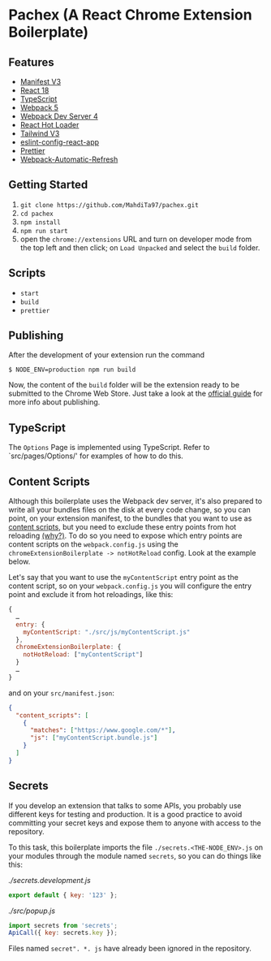 # Pachex (A React Chrome Extension Boilerplate)

## Features

- [Manifest V3](https://developer.chrome.com/docs/extensions/mv3/intro/mv3-overview/)
- [React 18](https://reactjs.org)
- [TypeScript](https://www.typescriptlang.org/)
- [Webpack 5](https://webpack.js.org/)
- [Webpack Dev Server 4](https://webpack.js.org/configuration/dev-server/)
- [React Hot Loader](https://github.com/gaearon/react-hot-loader)
- [Tailwind V3](https://tailwindcss.com/)
- [eslint-config-react-app](https://www.npmjs.com/package/eslint-config-react-app)
- [Prettier](https://prettier.io/)
- [Webpack-Automatic-Refresh](https://webpack.github.io/docs/webpack-dev-server.html#automatic-refresh)

## Getting Started

1. `git clone https://github.com/MahdiTa97/pachex.git`
2. `cd pachex`
3. `npm install`
4. `npm run start`
5. open the `chrome://extensions` URL and turn on developer mode from the top left and then click; on `Load Unpacked` and select the `build` folder.

## Scripts

- `start`
- `build`
- `prettier`

## Publishing

After the development of your extension run the command

```
$ NODE_ENV=production npm run build
```

Now, the content of the `build` folder will be the extension ready to be submitted to the Chrome Web Store. Just take a look at the [official guide](https://developer.chrome.com/webstore/publish) for more info about publishing.

## TypeScript

The `Options` Page is implemented using TypeScript. Refer to `src/pages/Options/' for examples of how to do this.

## Content Scripts

Although this boilerplate uses the Webpack dev server, it's also prepared to write all your bundles files on the disk at every code change, so you can point, on your extension manifest, to the bundles that you want to use as [content scripts](https://developer.chrome.com/extensions/content_scripts), but you need to exclude these entry points from hot reloading [(why?)](https://github.com/samuelsimoes/chrome-extension-webpack-boilerplate/issues/4#issuecomment-261788690). To do so you need to expose which entry points are content scripts on the `webpack.config.js` using the `chromeExtensionBoilerplate -> notHotReload` config. Look at the example below.

Let's say that you want to use the `myContentScript` entry point as the content script, so on your `webpack.config.js` you will configure the entry point and exclude it from hot reloadings, like this:

```js
{
  …
  entry: {
    myContentScript: "./src/js/myContentScript.js"
  },
  chromeExtensionBoilerplate: {
    notHotReload: ["myContentScript"]
  }
  …
}
```

and on your `src/manifest.json`:

```json
{
  "content_scripts": [
    {
      "matches": ["https://www.google.com/*"],
      "js": ["myContentScript.bundle.js"]
    }
  ]
}
```

## Secrets

If you develop an extension that talks to some APIs, you probably use different keys for testing and production. It is a good practice to avoid committing your secret keys and expose them to anyone with access to the repository.

To this task, this boilerplate imports the file `./secrets.<THE-NODE_ENV>.js` on your modules through the module named `secrets`, so you can do things like this:

_./secrets.development.js_

```js
export default { key: '123' };
```

_./src/popup.js_

```js
import secrets from 'secrets';
ApiCall({ key: secrets.key });
```

Files named `secret". *. js` have already been ignored in the repository.
